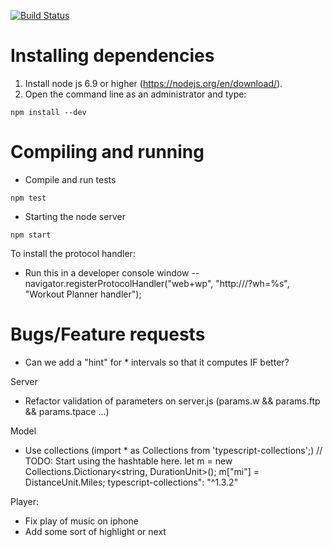 [![Build Status](https://travis-ci.com/sergioclemente/WorkoutPlanner.svg?branch=master)](https://travis-ci.com/sergioclemente/WorkoutPlanner)

# Installing dependencies

1. Install node js 6.9 or higher (https://nodejs.org/en/download/).
2. Open the command line as an administrator and type:

```
npm install --dev
```

# Compiling and running

* Compile and run tests

```
npm test
```

* Starting the node server

```
npm start
```

To install the protocol handler:
- Run this in a developer console window 
-- navigator.registerProtocolHandler("web+wp", "http://<url>/?wh=%s", "Workout Planner handler");

# Bugs/Feature requests
- Can we add a "hint" for * intervals so that it computes IF better?

Server
* Refactor validation of parameters on server.js (params.w && params.ftp && params.tpace ...)

Model
* Use collections (import * as Collections from 'typescript-collections';)
			// TODO: Start using the hashtable here.
			let m = new Collections.Dictionary<string, DurationUnit>();
			m["mi"] = DistanceUnit.Miles;
typescript-collections": "^1.3.2"

Player:
* Fix play of music on iphone
* Add some sort of highlight or next